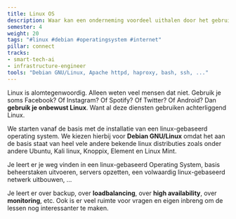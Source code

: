 ```yaml
---
title: Linux OS
description: Waar kan een onderneming voordeel uithalen door het gebruik van Linux? We leren hoe alomtegenwoordig linux is waarvoor het best gebruikt kan worden, hoe je het opzet, beheert en optimaliseert.
semester: 4
weight: 20
tags: "#linux #debian #operatingsystem #internet"
pillar: connect
tracks:
- smart-tech-ai
- infrastructure-engineer
tools: "Debian GNU/Linux, Apache httpd, haproxy, bash, ssh, ..."
---
```


Linux is alomtegenwoordig. Alleen weten veel mensen dat niet. Gebruik je soms Facebook? Of Instagram? Of Spotify? Of Twitter? Of Android? Dan **gebruik je onbewust Linux**. Want al deze diensten gebruiken achterliggend Linux.

We starten vanaf de basis met de installatie van een linux-gebaseerd operating system. We kiezen hierbij voor **Debian GNU/Linux** omdat het aan de basis staat van heel vele andere bekende linux distributies zoals onder andere Ubuntu, Kali linux, Knoppix, Element en Linux Mint.

Je leert er je weg vinden in een linux-gebaseerd Operating System, basis beheerstaken uitvoeren, servers opzetten, een volwaardig linux-gebaseerd netwerk uitbouwen,&nbsp;...

Je leert er over backup, over **loadbalancing**, over **high availability**, over **monitoring**, etc. Ook is er veel ruimte voor vragen en eigen inbreng om de lessen nog interessanter te maken.
